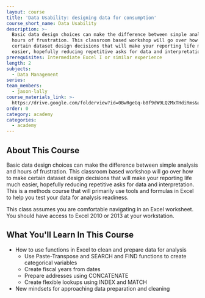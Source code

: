 ```yaml
---
layout: course
title: 'Data Usability: designing data for consumption'
course_short_name: Data Usability
description: >-
  Basic data design choices can make the difference between simple analysis and
  hours of frustration. This classroom based workshop will go over how to make
  certain dataset design decisions that will make your reporting life much
  easier, hopefully reducing repetitive asks for data and interpretation.
prerequisites: Intermediate Excel I or similar experience
length: 2
subjects:
  - Data Management
series:
team_members:
  - jason-lally
course_materials_link: >-
  https://drive.google.com/folderview?id=0BwRgeGq-b8f9dW9LQ2MxTHdiRms&usp=sharing
order: 0
category: academy
categories:
  - academy
---
```


## About This Course

Basic data design choices can make the difference between simple analysis and hours of frustration. This classroom based workshop will go over how to make certain dataset design decisions that will make your reporting life much easier, hopefully reducing repetitive asks for data and interpretation. This is a methods course that will primarily use tools and formulas in Excel to help you test your data for analysis readiness.

This class assumes you are comfortable navigating in an Excel worksheet. You should have access to Excel 2010 or 2013 at your workstation.

## What You'll Learn In This Course

* How to use functions in Excel to clean and prepare data for analysis
  * Use Paste-Transpose and SEARCH and FIND functions to create categorical variables
  * Create fiscal years from dates
  * Prepare addresses using CONCATENATE
  * Create flexible lookups using INDEX and MATCH
* New mindsets for approaching data preparation and cleaning